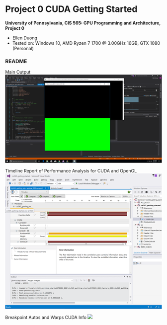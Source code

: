 Project 0 CUDA Getting Started
====================

**University of Pennsylvania, CIS 565: GPU Programming and Architecture, Project 0**

* Ellen Duong
* Tested on: Windows 10, AMD Ryzen 7 1700 @ 3.00GHz 16GB, GTX 1080 (Personal)

### README

Main Output
![](./images/00_Titlebar.png)

Timeline Report of Performance Analysis for CUDA and OpenGL
![](./images/Timeline.png)

Breakpoint Autos and Warps CUDA Info
![](./images/WarpsAutos.png)